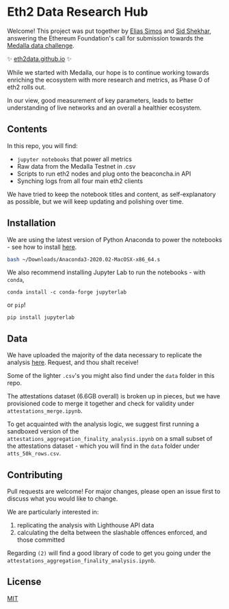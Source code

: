 # Eth2 Data Research Hub

Welcome! This project was put together by [Elias Simos](https://twitter.com/eliasimos) and [Sid Shekhar](https://twitter.com/sidshekhar24), answering the Ethereum Foundation's call for submission towards the [Medalla data challenge](https://ethereum.org/en/eth2/get-involved/medalla-data-challenge/).

:sparkles: [eth2data.github.io](https://eth2data.github.io) :sparkles:

While we started with Medalla, our hope is to continue working towards enriching the ecosystem with more research and metrics, as Phase 0 of eth2 rolls out.

In our view, good measurement of key parameters, leads to better understanding of live networks and an overall a healthier ecosystem.

## Contents
In this repo, you will find:
- `jupyter notebooks` that power all metrics
- Raw data from the Medalla Testnet in .csv
- Scripts to run eth2 nodes and plug onto the beaconcha.in API
- Synching  logs from all four  main eth2 clients

We have tried to keep the notebook titles and content, as self-explanatory as possible, but we will keep updating and polishing over time.

## Installation

We are using the latest version of Python Anaconda to power the notebooks - see how to install [here](https://docs.anaconda.com/).
```bash
bash ~/Downloads/Anaconda3-2020.02-MacOSX-x86_64.s
```
We also recommend installing Jupyter Lab to run the notebooks - with `conda`,

```conda
conda install -c conda-forge jupyterlab
```

or `pip`!
```pip
pip install jupyterlab
```

## Data

We have uploaded the majority of the data necessary to replicate the analysis [here](https://drive.google.com/drive/folders/1SfVJcb2CbkVCDu0ytxCoYqlPwwR3ECvc?usp=sharing). Request, and thou shalt receive!

Some of the lighter `.csv`'s you might also find under the `data` folder in this repo.

The attestations dataset (6.6GB overall) is broken up in pieces, but we have provisioned code to merge it together and check for validity under `attestations_merge.ipynb`.

To get acquainted with the analysis logic, we suggest first running a sandboxed version of the `attestations_aggregation_finality_analysis.ipynb` on a small subset of the attestations dataset - which you will find in the `data` folder under `atts_50k_rows.csv`.

## Contributing
Pull requests are welcome! For major changes, please open an issue first to discuss what you would like to change.

We are particularly interested in:
1. replicating the analysis with Lighthouse API data
2. calculating the delta between the slashable offences enforced, and those committed

Regarding `(2)` will find a good library of code to get you going under the `attestations_aggregation_finality_analysis.ipynb`.

## License
[MIT](https://choosealicense.com/licenses/mit/)

